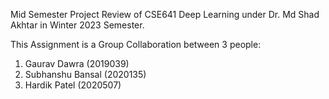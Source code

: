 Mid Semester Project Review of CSE641 Deep Learning under Dr. Md Shad Akhtar in Winter 2023 Semester.

This Assignment is a Group Collaboration between 3 people:

1. Gaurav Dawra (2019039)
2. Subhanshu Bansal (2020135)
3. Hardik Patel (2020507)
